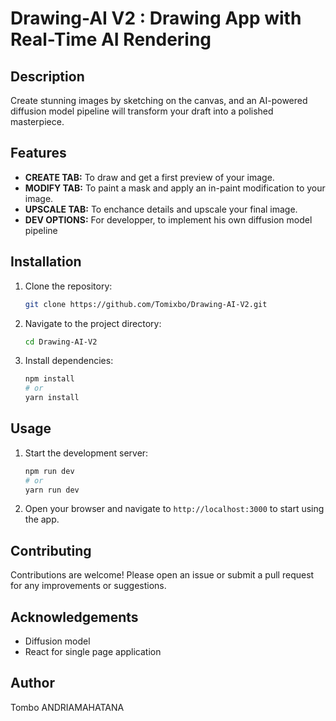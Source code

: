 # Drawing-AI V2 : Drawing App with Real-Time AI Rendering

## Description

Create stunning images by sketching on the canvas, and an AI-powered diffusion model pipeline will transform your draft into a polished masterpiece.

## Features

- **CREATE TAB:** To draw and get a first preview of your image.
- **MODIFY TAB:** To paint a mask and apply an in-paint modification to your image.
- **UPSCALE TAB:** To enchance details and upscale your final image.
- **DEV OPTIONS:** For developper, to implement his own diffusion model pipeline

## Installation

1. Clone the repository:
   ```sh
   git clone https://github.com/Tomixbo/Drawing-AI-V2.git
   ```
2. Navigate to the project directory:
   ```sh
   cd Drawing-AI-V2
   ```
3. Install dependencies:
   ```sh
   npm install
   # or
   yarn install
   ```

## Usage

1. Start the development server:

   ```sh
   npm run dev
   # or
   yarn run dev
   ```

2. Open your browser and navigate to `http://localhost:3000` to start using the app.

## Contributing

Contributions are welcome! Please open an issue or submit a pull request for any improvements or suggestions.

## Acknowledgements

- Diffusion model
- React for single page application

## Author

Tombo ANDRIAMAHATANA
